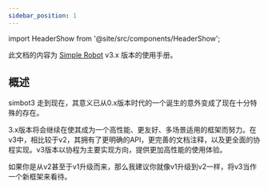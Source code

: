 ```yaml
---
sidebar_position: 1
---
```



import HeaderShow from '@site/src/components/HeaderShow';

<HeaderShow />

此文档的内容为 [Simple Robot](https://github.com/ForteScarlet/simpler-robot) v3.x 版本的使用手册。



## 概述
simbot3 走到现在，其意义已从0.x版本时代的一个诞生的意外变成了现在十分特殊的存在。

3.x版本将会继续在使其成为一个高性能、更友好、多场景适用的框架而努力。在v3中，相比较于v2，其拥有了更明确的API，更完善的文档注释，以及更全面的协程实现。v3版本以协程为主要实现方向，提供更加高性能的使用体验。

如果你是从v2甚至于v1升级而来，那么我建议你就像v1升级到v2一样，将v3当作一个新框架来看待。




